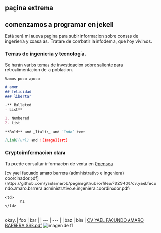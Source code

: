 ## pagina extrema

## comenzamos a programar en jekell

Está será mi nueva pagina para subir informacion sobre consas de ingeniería y coasa así. 
Trataré de combatir la infodemia, que hoy vivimos.
### Temas de ingenieria y tecnología.

Se harán varios temas de investigacion sobre saliente para retroalimentacion de la poblacion. 
```markdown
Vamos poco apoco 

# amor
## felicidad 
### libertar

-** Bulleted
- List**

1. Numbered
2. List

**Bold** and _Italic_ and `Code` text

[Link](url) and ![Image](src)
```
### Cryptoimformacion clara

Tu puede consultar informacion de venta en [Opensea ](https://opensea.io/)
<table>
  <tr>[cv yael facundo amaro barrera (administrativo e ingeniera) coordinador.pdf](https://github.com/yaelamarob/paginagithub.io/files/7929468/cv.yael.facundo.amaro.barrera.administrativo.e.ingeniera.coordinador.pdf)

    <td>
           hi
    </td>
  </tr>
</table>

okay.
| foo | bar |
| --- | --- |
| baz | bim |
[CV YAEL FACUNDO AMARO BARRERA SSB.pdf](https://github.com/yaelamarob/paginagithub.io/files/7929471/CV.YAEL.FACUNDO.AMARO.BARRERA.SSB.pdf)
![imagen de f1](https://user-images.githubusercontent.com/88688927/151027034-b8713e89-358e-4c6e-b2bf-715411020245.jpg)

